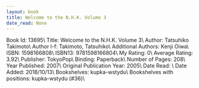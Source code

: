 ```yaml
---
layout: book
title: Welcome to the N.H.K. Volume 3
date_read: None
---
```


Book Id: 13695\ 
Title: Welcome to the N.H.K. Volume 3\ 
Author: Tatsuhiko Takimoto\ 
Author l-f: Takimoto, Tatsuhiko\ 
Additional Authors: Kenji Oiwa\ 
ISBN: 1598166808\ 
ISBN13: 9781598166804\ 
My Rating: 0\ 
Average Rating: 3.92\ 
Publisher: TokyoPop\ 
Binding: Paperback\ 
Number of Pages: 208\ 
Year Published: 2007\ 
Original Publication Year: 2005\ 
Date Read: \ 
Date Added: 2018/10/13\ 
Bookshelves: kupka-wstydu\ 
Bookshelves with positions: kupka-wstydu (#36)\ 

